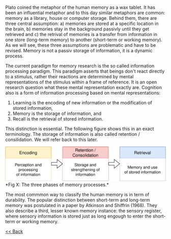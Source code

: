 Plato coined the metaphor of the human memory as a wax tablet. It has been an influential metaphor and to this day similar metaphors are common: memory as a library, house or computer storage. Behind them, there are three central assumption: a) memories are stored at a specific location in the brain, b) memories stay in the background passivly until they get retrieved and c) the retrival of memories is a transfer from information in one store (long-term memory) to another (short-term or working memory). As we will see, these three assumptions are problematic and have to be revised. Memory is not a passiv storage of information, it is a dynamic process.

The current paradigm for memory research is the so called information processing paradigm. This paradigm asserts that beings don't react directly to a stimulus, rather their reactions are determined by mental representations of the stimulus within a frame of reference. It is an open research question what these mental representation exactly are. Cognition also is a form of information processing based on mental representations: 
1. Learning is the encoding of new information or the modification of stored information,
2. Memory is the storage of information, and
3. Recall is the retrieval of stored information.

This distinction is essential. The following figure shows this in an exact terminology. The storage of information is also called retention / consilidation. We will refer back to this later. 

<img src="memory.svg" width="650">
*Fig X: The three phases of memory processes.*

The most commmon way to classify the human memory is in term of durability. The popular distinction between short-term and long-term memory was postulated in a paper by Atkinson and Shiffrin (1968). They also describe a third, lesser known memory instance: the sensory register, where sensory information is stored just as long engough to enter the short-term or working memory.



[<< Back](../index.md)
